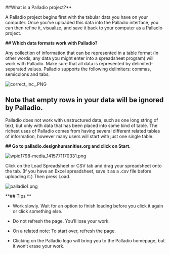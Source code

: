 ##What is a Palladio project?**

A Palladio project begins first with the tabular data you have on your computer. Once you’ve uploaded this data into the Palladio interface, you can then refine it, visualize, and save it back to your computer as a Palladio project.

**## Which data formats work with Palladio?**

Any collection of information that can be represented in a table format (in other words, any data you might enter into a spreadsheet program) will work with Palladio. Make sure that all data is represented by delimited-separated values. Palladio supports the following delimiters: commas, semicolons and tabs.

![correct_inc_.PNG]({{site.baseurl}}/correct_inc_.PNG)

## **Note that empty rows in your data will be ignored by Palladio.**

Palladio does not work with unstructured data, such as one long string of text, but only with data that has been placed into some kind of table. The richest uses of Palladio comes from having several different related tables of information, however many users will start with just one single table.

**## Go to palladio.designhumanities.org and click on Start.**

![wpid1798-media_1415771170331.png]({{site.baseurl}}/wpid1798-media_1415771170331.png)

Click on the Load Spreadsheet or CSV tab and drag your spreadsheet onto the tab. (If you have an Excel spreadsheet, save it as a .csv file before uploading it.) Then press Load.

![palladio1.png]({{site.baseurl}}/palladio1.png)

**## Tips **

- Work slowly. Wait for an option to finish loading before you click it again or click something else.

- Do not refresh the page. You’ll lose your work.

- On a related note: To start over, refresh the page.

- Clicking on the Palladio logo will bring you to the Palladio homepage, but it won’t erase your work.
